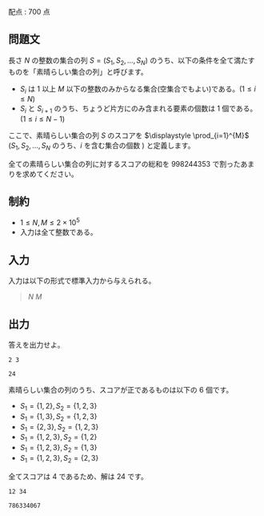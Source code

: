 配点 : $700$ 点

## 問題文

長さ $N$ の整数の集合の列 $S=(S_1,S_2,\dots,S_N)$ のうち、以下の条件を全て満たすものを「素晴らしい集合の列」と呼びます。

- $S_i$ は $1$ 以上 $M$ 以下の整数のみからなる集合(空集合でもよい)である。$(1 \le i \le N)$
- $S_i$ と $S_{i+1}$ のうち、ちょうど片方にのみ含まれる要素の個数は $1$ 個である。$(1 \le i \le N-1)$

ここで、素晴らしい集合の列 $S$ のスコアを $\displaystyle \prod_{i=1}^{M}$ $(S_1,S_2,\dots,S_N$ のうち、$i$ を含む集合の個数 $)$ と定義します。

全ての素晴らしい集合の列に対するスコアの総和を $998244353$ で割ったあまりを求めてください。

## 制約

- $1 \le N,M \le 2 \times 10^5$
- 入力は全て整数である。

## 入力

入力は以下の形式で標準入力から与えられる。

> $N$ $M$

## 出力

答えを出力せよ。

```input1
2 3
```

```output1
24
```

素晴らしい集合の列のうち、スコアが正であるものは以下の $6$ 個です。

- $S_1=\{1,2\},S_2=\{1,2,3\}$
- $S_1=\{1,3\},S_2=\{1,2,3\}$
- $S_1=\{2,3\},S_2=\{1,2,3\}$
- $S_1=\{1,2,3\},S_2=\{1,2\}$
- $S_1=\{1,2,3\},S_2=\{1,3\}$
- $S_1=\{1,2,3\},S_2=\{2,3\}$

全てスコアは $4$ であるため、解は $24$ です。

```input2
12 34
```

```output2
786334067
```